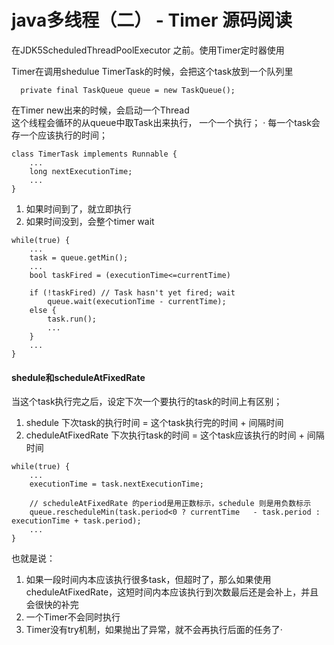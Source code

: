 # java多线程（二） - Timer 源码阅读

在JDK5ScheduledThreadPoolExecutor 之前。使用Timer定时器使用

Timer在调用shedulue TimerTask的时候，会把这个task放到一个队列里

```
  private final TaskQueue queue = new TaskQueue();
```

在Timer new出来的时候，会启动一个Thread  
这个线程会循环的从queue中取Task出来执行， 一个一个执行；
·
每一个task会存一个应该执行的时间；
```
class TimerTask implements Runnable {
    ...
    long nextExecutionTime;
    ...
}
```

1. 如果时间到了，就立即执行
1. 如果时间没到，会整个timer wait

```
while(true) {
    ...
    task = queue.getMin();
    ...
    bool taskFired = (executionTime<=currentTime)

    if (!taskFired) // Task hasn't yet fired; wait
        queue.wait(executionTime - currentTime);
    else {
        task.run();
        ...
    }
    ...
}
```

#### shedule和scheduleAtFixedRate 

当这个task执行完之后，设定下次一个要执行的task的时间上有区别；

1. shedule 下次task的执行时间 = 这个task执行完的时间 + 间隔时间
1. cheduleAtFixedRate 下次执行task的时间 = 这个task应该执行的时间 + 间隔时间

```
while(true) {
    ...
    executionTime = task.nextExecutionTime;

    // scheduleAtFixedRate 的period是用正数标示，schedule 则是用负数标示
    queue.rescheduleMin(task.period<0 ? currentTime   - task.period : executionTime + task.period);
    ...
}

```

也就是说：

1. 如果一段时间内本应该执行很多task，但超时了，那么如果使用cheduleAtFixedRate，这短时间内本应该执行到次数最后还是会补上，并且会很快的补完
1. 一个Timer不会同时执行
1. Timer没有try机制，如果抛出了异常，就不会再执行后面的任务了·